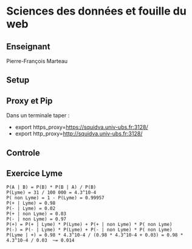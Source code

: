 # Sciences des données et fouille du web
## Enseignant
Pierre-François Marteau
## Setup
## Proxy et Pip
Dans un terminale taper : <br>
* export https_proxy=https://squidva.univ-ubs.fr:3128/
* export http_proxy=http://squidva.univ-ubs.fr:3128/
## Controle
## Exercice Lyme
```
P(A | B) = P(B) * P(B | A) / P(B)
P(Lyme) = 31 / 100 000 = 4.3^10-4
P( non Lyme) = 1 - P(Lyme) = 0.99957
P(+ | Lyme) = 0.98
P(- | Lyme) = 0.02
P(+ | non Lyme) = 0.03
P(- | non Lyme) = 0.97
P(+) = P(+ | Lyme) * P(Lyme) + P(+ | non Lyme) * P( non Lyme)
P(-) = P(- | Lyme) * P(Lyme) + P(- | non Lyme) * P( non Lyme)
P(Lyme | +) = 0.98 * 4.3^10-4 / (0.98 * 4.3^10-4 + 0.03) = 0.98 * 4.3^10-4 / 0.03  ~= 0.014 
```
